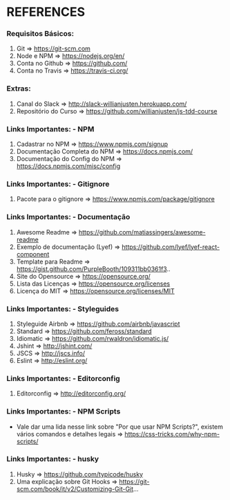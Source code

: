 # REFERENCES


### Requisitos Básicos:
1. Git             => https://git-scm.com
2. Node e NPM      => https://nodejs.org/en/
3. Conta no Github => https://github.com/
4. Conta no Travis => https://travis-ci.org/

### Extras:
1. Canal do Slack       => http://slack-willianjusten.herokuapp.com/
2. Repositório do Curso => https://github.com/willianjusten/js-tdd-course


### Links Importantes: - NPM
1. Cadastrar no NPM              => https://www.npmjs.com/signup
2. Documentação Completa do NPM  => https://docs.npmjs.com/
3. Documentação do Config do NPM => https://docs.npmjs.com/misc/config


### Links Importantes: - Gitignore
1. Pacote para o gitignore => https://www.npmjs.com/package/gitignore


### Links Importantes: - Documentação
1. Awesome Readme                 => https://github.com/matiassingers/awesome-readme
2. Exemplo de documentação (Lyef) => https://github.com/lyef/lyef-react-component
3. Template para Readme           => https://gist.github.com/PurpleBooth/109311bb0361f3..
4. Site do Opensource             => https://opensource.org/
5. Lista das Licenças             => https://opensource.org/licenses
6. Licença do MIT                 => https://opensource.org/licenses/MIT


### Links Importantes: - Styleguides
1. Styleguide Airbnb => https://github.com/airbnb/javascript
2. Standard          => https://github.com/feross/standard
3. Idiomatic         => https://github.com/rwaldron/idiomatic.js/
4. Jshint            => http://jshint.com/
5. JSCS              => http://jscs.info/
6. Eslint            => http://eslint.org/


### Links Importantes: - Editorconfig
1. Editorconfig => http://editorconfig.org/


### Links Importantes: - NPM Scripts
* Vale dar uma lida nesse link sobre "Por que usar NPM Scripts?", existem vários comandos e detalhes legais => https://css-tricks.com/why-npm-scripts/


### Links Importantes: - husky
1. Husky => https://github.com/typicode/husky
2. Uma explicação sobre Git Hooks => https://git-scm.com/book/it/v2/Customizing-Git-Git...
